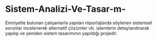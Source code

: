 # Sistem-Analizi-Ve-Tasar-m-
Emniyette bulunan çalışanlarla yapılan röportajlarda söylenen sistemsel sorunlar incelenerek alternatif çözümler vb. işlemlerin detaylandırarak yapılıp ve yeniden sistem tasarımının yapıldığı projedir. 
